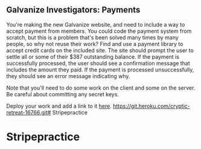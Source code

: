 ## Galvanize Investigators: Payments

You're making the new Galvanize website, and need to include a way to accept payment from members. You could code the payment system from scratch, but this is a problem that's been solved many times by many people, so why not reuse their work? Find and use a payment library to accept credit cards on the included site. The site should prompt the user to settle all or some of their $387 outstanding balance. If the payment is successfully processed, the user should see a confirmation message that includes the amount they paid. If the payment is processed unsuccessfully, they should see an error message indicating why.

Note that you'll need to do some work on the client and some on the server. Be careful about committing any secret keys.

Deploy your work and add a link to it [here]().
https://git.heroku.com/cryptic-retreat-16766.git# Stripepractice
# Stripepractice
